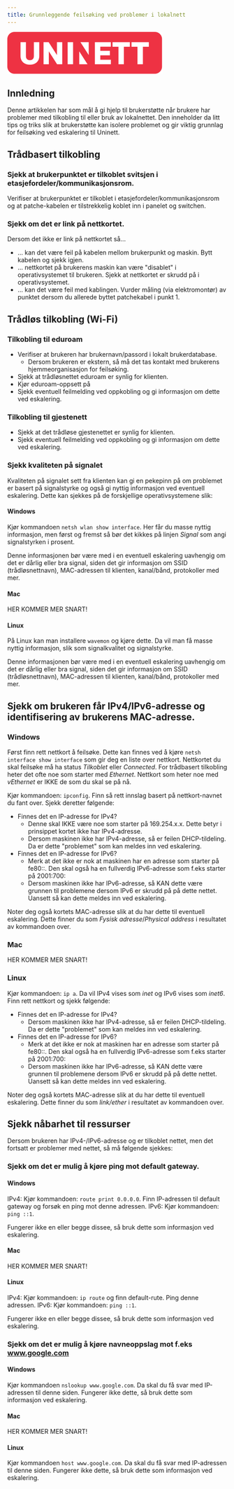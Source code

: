 ```yaml
---
title: Grunnleggende feilsøking ved problemer i lokalnett
---
```


![](/img/uninett_logo.svg)

## Innledning

Denne artikkelen har som mål å gi hjelp til brukerstøtte når brukere har problemer med tilkobling til eller bruk av lokalnettet. Den inneholder da litt tips og triks slik at brukerstøtte kan isolere problemet og gir viktig grunnlag for feilsøking ved eskalering til Uninett.

## Trådbasert tilkobling 

### Sjekk at brukerpunktet er tilkoblet svitsjen i etasjefordeler/kommunikasjonsrom. 

Verifiser at brukerpunktet er tilkoblet i etasjefordeler/kommunikasjonsrom og at patche-kabelen er tilstrekkelig koblet inn i panelet og switchen. 

### Sjekk om det er link på nettkortet. 

Dersom det ikke er link på nettkortet så...

- ... kan det være feil på kabelen mellom brukerpunkt og maskin. Bytt kabelen og sjekk igjen. 
- ... nettkortet på brukerens maskin kan være "disablet" i operativsystemet til brukeren. Sjekk at nettkortet er skrudd på i operativsystemet. 
- ... kan det være feil med kablingen. Vurder måling (via elektromontør) av punktet dersom du allerede byttet patchekabel i punkt 1. 

## Trådløs tilkobling (Wi-Fi)

### Tilkobling til eduroam

- Verifiser at brukeren har brukernavn/passord i lokalt brukerdatabase.
  - Dersom brukeren er ekstern, så må det tas kontakt med brukerens hjemmeorganisasjon for feilsøking.  
- Sjekk at trådløsnettet eduroam er synlig for klienten.
- Kjør eduroam-oppsett på [](https://www.eduroam.no/connect)
- Sjekk eventuell feilmelding ved oppkobling og gi informasjon om dette ved eskalering. 

### Tilkobling til gjestenett

- Sjekk at det trådløse gjestenettet er synlig for klienten.
- Sjekk eventuell feilmelding ved oppkobling og gi informasjon om dette ved eskalering. 

### Sjekk kvaliteten på signalet

Kvaliteten på signalet sett fra klienten kan gi en pekepinn på om problemet er basert på signalstyrke og også gi nyttig informasjon ved eventuell eskalering. Dette kan sjekkes på de forskjellige operativsystemene slik:

#### Windows

Kjør kommandoen `netsh wlan show interface`. Her får du masse nyttig informasjon, men først og fremst så bør det kikkes på linjen *Signal* som angi signalstyrken i prosent. 

Denne informasjonen bør være med i en eventuell eskalering uavhengig om det er dårlig eller bra signal, siden det gir informasjon om SSID (trådløsnettnavn), MAC-adressen til klienten, kanal/bånd, protokoller med mer. 

#### Mac

HER KOMMER MER SNART!

#### Linux

På Linux kan man installere `wavemon` og kjøre dette. Da vil man få masse nyttig informasjon, slik som signalkvalitet og signalstyrke. 

Denne informasjonen bør være med i en eventuell eskalering uavhengig om det er dårlig eller bra signal, siden det gir informasjon om SSID (trådløsnettnavn), MAC-adressen til klienten, kanal/bånd, protokoller med mer. 

## Sjekk om brukeren får IPv4/IPv6-adresse og identifisering av brukerens MAC-adresse.

### Windows

Først finn rett nettkort å feilsøke. Dette kan finnes ved å kjøre `netsh interface show interface` som gir deg en liste over nettkort. Nettkortet du skal feilsøke må ha status *Tilkoblet* eller *Connected*. For trådbasert tilkobling heter det ofte noe som starter med *Ethernet*. Nettkort som heter noe med *vEthernet* er IKKE de som du skal se på nå. 

Kjør kommandoen: `ipconfig`. Finn så rett innslag basert på nettkort-navnet du fant over. Sjekk deretter følgende:

- Finnes det en IP-adresse for IPv4? 
    - Denne skal IKKE være noe som starter på 169.254.x.x. Dette betyr i prinsippet kortet ikke har IPv4-adresse.
    - Dersom maskinen ikke har IPv4-adresse, så er feilen DHCP-tildeling. Da er dette "problemet" som kan meldes inn ved eskalering. 
- Finnes det en IP-adresse for IPv6? 
    - Merk at det ikke er nok at maskinen har en adresse som starter på fe80::. Den skal også ha en fullverdig IPv6-adresse som f.eks starter på 2001:700:
    - Dersom maskinen ikke har IPv6-adresse, så KAN dette være grunnen til problemene dersom IPv6 er skrudd på på dette nettet. Uansett så kan dette meldes inn ved eskalering. 

Noter deg også kortets MAC-adresse slik at du har dette til eventuell eskalering. Dette finner du som *Fysisk adresse*/*Physical address* i resultatet av kommandoen over. 

### Mac

HER KOMMER MER SNART!

### Linux

Kjør kommandoen: `ip a`. Da vil IPv4 vises som *inet* og IPv6 vises som *inet6*. Finn rett nettkort og sjekk følgende:

- Finnes det en IP-adresse for IPv4? 
    - Dersom maskinen ikke har IPv4-adresse, så er feilen DHCP-tildeling. Da er dette "problemet" som kan meldes inn ved eskalering. 
- Finnes det en IP-adresse for IPv6? 
    - Merk at det ikke er nok at maskinen har en adresse som starter på fe80::. Den skal også ha en fullverdig IPv6-adresse som f.eks starter på 2001:700:
    - Dersom maskinen ikke har IPv6-adresse, så KAN dette være grunnen til problemene dersom IPv6 er skrudd på på dette nettet. Uansett så kan dette meldes inn ved eskalering. 

Noter deg også kortets MAC-adresse slik at du har dette til eventuell eskalering. Dette finner du som *link/ether* i resultatet av kommandoen over. 

## Sjekk nåbarhet til ressurser

Dersom brukeren har IPv4-/IPv6-adresse og er tilkoblet nettet, men det fortsatt er problemer med nettet, så må følgende sjekkes:

### Sjekk om det er mulig å kjøre ping mot default gateway. 

#### Windows

IPv4: Kjør kommandoen: `route print 0.0.0.0`. Finn IP-adressen til default gateway og forsøk en ping mot denne adressen. 
IPv6: Kjør kommandoen: `ping ::1`. 

Fungerer ikke en eller begge dissee, så bruk dette som informasjon ved eskalering.

#### Mac

HER KOMMER MER SNART!

#### Linux

IPv4: Kjør kommandoen: `ip route` og finn default-rute. Ping denne adressen. 
IPv6: Kjør kommandoen: `ping ::1`. 

Fungerer ikke en eller begge dissee, så bruk dette som informasjon ved eskalering.

### Sjekk om det er mulig å kjøre navneoppslag mot f.eks www.google.com

#### Windows

Kjør kommandoen `nslookup www.google.com`. Da skal du få svar med IP-adressen til denne siden. Fungerer ikke dette, så bruk dette som informasjon ved eskalering. 

#### Mac

HER KOMMER MER SNART!

#### Linux

Kjør kommandoen `host www.google.com`. Da skal du få svar med IP-adressen til denne siden. Fungerer ikke dette, så bruk dette som informasjon ved eskalering. 
